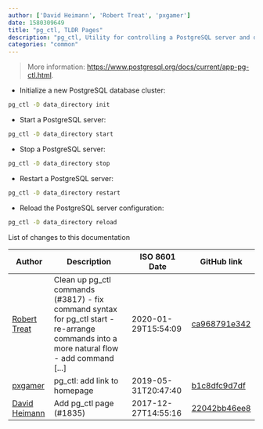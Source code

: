 ```yaml
---
author: ['David Heimann', 'Robert Treat', 'pxgamer']
date: 1580309649
title: "pg_ctl, TLDR Pages"
description: "pg_ctl, Utility for controlling a PostgreSQL server and database cluster."
categories: "common"
---
```

> More information: <https://www.postgresql.org/docs/current/app-pg-ctl.html>.

- Initialize a new PostgreSQL database cluster:

```bash
pg_ctl -D data_directory init
```

- Start a PostgreSQL server:

```bash
pg_ctl -D data_directory start
```

- Stop a PostgreSQL server:

```bash
pg_ctl -D data_directory stop
```

- Restart a PostgreSQL server:

```bash
pg_ctl -D data_directory restart
```

- Reload the PostgreSQL server configuration:

```bash
pg_ctl -D data_directory reload
```
List of changes to this documentation


Author | Description | ISO 8601 Date | GitHub link
------|-----|-----|-----
[Robert Treat](mailto:xzilla@users.noreply.github.com) | Clean up pg_ctl commands (#3817) - fix command syntax for pg_ctl start - re-arrange commands into a more natural flow - add command [...] | 2020-01-29T15:54:09 | [ca968791e342](https://github.com/tldr-pages/tldr/commit/ca968791e3425c8ee6eb01f8c729c07e76fbbee1)
[pxgamer](mailto:owzie123@gmail.com) | pg_ctl: add link to homepage | 2019-05-31T20:47:40 | [b1c8dfc9d7df](https://github.com/tldr-pages/tldr/commit/b1c8dfc9d7df00bf962280c817a0f58c51c62f71)
[David Heimann](mailto:heimann@users.noreply.github.com) | Add pg_ctl page (#1835) | 2017-12-27T14:55:16 | [22042bb46ee8](https://github.com/tldr-pages/tldr/commit/22042bb46ee8034072b31cc1162feffb2f8adcc0)

